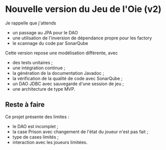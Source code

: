 # Nouvelle version du Jeu de l'Oie (v2)

Je rappelle que j'attends
- un passage au JPA pour le DAO
- une utilisation de l'inversion de dépendance propre pour les factory
- le scannage du code par SonarQube
 

Cette version repose une modélisation différente, avec
- des tests unitaires ;
- une intégration continue ;
- la génération de la documentation Javadoc ;
- la vérification de la qualité de code avec SonarQube ;
- un DAO JDBC avec sauvegarde d'une session de jeu ;
- une architecture de type MVP.

## Reste à faire

Ce projet présente des limites :
- le DAO est incomplet ;
- la case Prison avec changement de l'état du joueur n'est pas fait ;
- type de cases limités ;
- interaction avec les joueurs limitées.